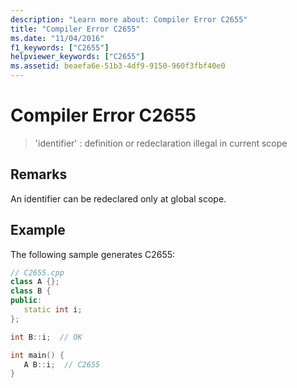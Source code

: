```yaml
---
description: "Learn more about: Compiler Error C2655"
title: "Compiler Error C2655"
ms.date: "11/04/2016"
f1_keywords: ["C2655"]
helpviewer_keywords: ["C2655"]
ms.assetid: beaefa6e-51b3-4df9-9150-960f3fbf40e0
---
```

# Compiler Error C2655

> 'identifier' : definition or redeclaration illegal in current scope

## Remarks

An identifier can be redeclared only at global scope.

## Example

The following sample generates C2655:

```cpp
// C2655.cpp
class A {};
class B {
public:
   static int i;
};

int B::i;  // OK

int main() {
   A B::i;  // C2655
}
```
